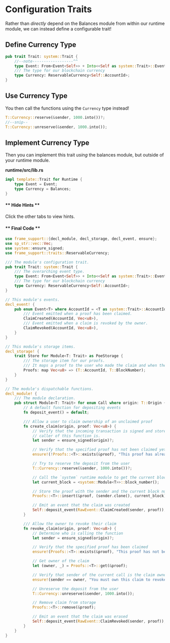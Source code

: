 # Configuration Traits

Rather than _directly_ depend on the Balances module from within our runtime module, we can instead define a configurable trait!

## Define Currency Type

```rust
pub trait Trait: system::Trait {
	//--note------------------^^
	type Event: From<Event<Self>> + Into<<Self as system::Trait>::Event>;
	/// The type for our blockchain currency
	type Currency: ReservableCurrency<Self::AccountId>;
}
```

## Use Currency Type

You then call the functions using the `Currency` type instead!

```rust
T::Currency::reserve(&sender, 1000.into())?;
//--snip--
T::Currency::unreserve(&sender, 1000.into());
```

<!-- slide:break -->

## Implement Currency Type

Then you can implement this trait _using_ the balances module, but outside of your runtime module.

**runtime/src/lib.rs**

```rust
impl template::Trait for Runtime {
	type Event = Event;
	type Currency = Balances;
}
```

<!-- tabs:start -->

#### ** Hide Hints **

Click the other tabs to view hints.

#### ** Final Code **

```rust
use frame_support::{decl_module, decl_storage, decl_event, ensure};
use sp_str::vec::Vec;
use system::ensure_signed;
use frame_support::traits::ReservableCurrency;

/// The module's configuration trait.
pub trait Trait: system::Trait {
	/// The overarching event type.
	type Event: From<Event<Self>> + Into<<Self as system::Trait>::Event>;
	/// The type for our blockchain currency
	type Currency: ReservableCurrency<Self::AccountId>;
}

// This module's events.
decl_event! {
	pub enum Event<T> where AccountId = <T as system::Trait>::AccountId {
		/// Event emitted when a proof has been claimed.
		ClaimCreated(AccountId, Vec<u8>),
		/// Event emitted when a claim is revoked by the owner.
		ClaimRevoked(AccountId, Vec<u8>),
	}
}

// This module's storage items.
decl_storage! {
	trait Store for Module<T: Trait> as PoeStorage {
		/// The storage item for our proofs.
		/// It maps a proof to the user who made the claim and when they made it.
		Proofs: map Vec<u8> => (T::AccountId, T::BlockNumber);
	}
}

// The module's dispatchable functions.
decl_module! {
	/// The module declaration.
	pub struct Module<T: Trait> for enum Call where origin: T::Origin {
		// A default function for depositing events
		fn deposit_event() = default;

		/// Allow a user to claim ownership of an unclaimed proof
		fn create_claim(origin, proof: Vec<u8>) {
			// Verify that the incoming transaction is signed and store who the
			// caller of this function is.
			let sender = ensure_signed(origin)?;

			// Verify that the specified proof has not been claimed yet or error with the message
			ensure!(!Proofs::<T>::exists(&proof), "This proof has already been claimed.");

			// Try to reserve the deposit from the user
			T::Currency::reserve(&sender, 1000.into())?;

			// Call the `system` runtime module to get the current block number
			let current_block = <system::Module<T>>::block_number();

			// Store the proof with the sender and the current block number
			Proofs::<T>::insert(&proof, (sender.clone(), current_block));

			// Emit an event that the claim was created
			Self::deposit_event(RawEvent::ClaimCreated(sender, proof));
		}

		/// Allow the owner to revoke their claim
		fn revoke_claim(origin, proof: Vec<u8>) {
			// Determine who is calling the function
			let sender = ensure_signed(origin)?;

			// Verify that the specified proof has been claimed
			ensure!(Proofs::<T>::exists(&proof), "This proof has not been stored yet.");

			// Get owner of the claim
			let (owner, _) = Proofs::<T>::get(&proof);

			// Verify that sender of the current call is the claim owner
			ensure!(sender == owner, "You must own this claim to revoke it.");

			// Unreserve the deposit from the user
			T::Currency::unreserve(&sender, 1000.into());

			// Remove claim from storage
			Proofs::<T>::remove(&proof);

			// Emit an event that the claim was erased
			Self::deposit_event(RawEvent::ClaimRevoked(sender, proof));
		}
	}
}
```
<!-- tabs:end -->

